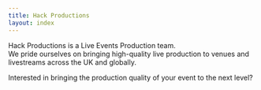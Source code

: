 ```yaml
---
title: Hack Productions
layout: index
---
```


Hack Productions is a Live Events Production team.<br/>
We  pride ourselves on bringing high-quality live production to venues and livestreams across the UK and globally.

Interested in bringing the production quality of your event to the next level?

